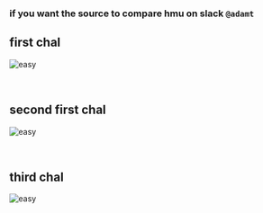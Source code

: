 ### if you want the source to compare hmu on slack `@adamt`


first chal
---------------------

![easy](../statuc/6447rev/easy1_ida.png)

<br />

second first chal
------------------

![easy](../statuc/6447rev/medium1_ida.png)

<br />


third chal
----------------------

![easy](../statuc/6447rev/easy1_ida.png)
